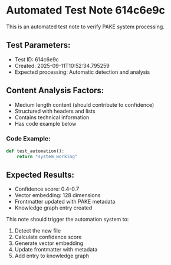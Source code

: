 # Automated Test Note 614c6e9c

This is an automated test note to verify PAKE system processing.

## Test Parameters:
- Test ID: 614c6e9c
- Created: 2025-09-11T10:52:34.795259
- Expected processing: Automatic detection and analysis

## Content Analysis Factors:
- Medium length content (should contribute to confidence)
- Structured with headers and lists
- Contains technical information
- Has code example below

### Code Example:
```python
def test_automation():
    return "system_working"
```

## Expected Results:
- Confidence score: 0.4-0.7
- Vector embedding: 128 dimensions
- Frontmatter updated with PAKE metadata
- Knowledge graph entry created

This note should trigger the automation system to:
1. Detect the new file
2. Calculate confidence score
3. Generate vector embedding  
4. Update frontmatter with metadata
5. Add entry to knowledge graph
